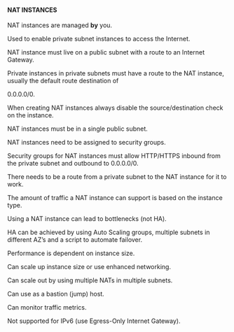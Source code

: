 #### NAT INSTANCES


NAT instances are managed **by** you.


Used to enable private subnet instances to access the Internet.


NAT instance must live on a public subnet with a route to an Internet Gateway.


Private instances in private subnets must have a route to the NAT instance, usually the default route destination of

0.0.0.0/0.


When creating NAT instances always disable the source/destination check on the instance.


NAT instances must be in a single public subnet.


NAT instances need to be assigned to security groups.


Security groups for NAT instances must allow HTTP/HTTPS inbound from the private subnet and outbound to 0.0.0.0/0.


There needs to be a route from a private subnet to the NAT instance for it to work.


The amount of traffic a NAT instance can support is based on the instance type.


Using a NAT instance can lead to bottlenecks (not HA).


HA can be achieved by using Auto Scaling groups, multiple subnets in different AZ’s and a script to automate failover.


Performance is dependent on instance size.


Can scale up instance size or use enhanced networking.


Can scale out by using multiple NATs in multiple subnets.


Can use as a bastion (jump) host.


Can monitor traffic metrics.


Not supported for IPv6 (use Egress-Only Internet Gateway).

